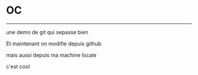 # OC
-------

une demo de git qui sepasse bien

Et maintenant on modifie depuis github

mais aussi depuis ma machine locale

c'est cool 
